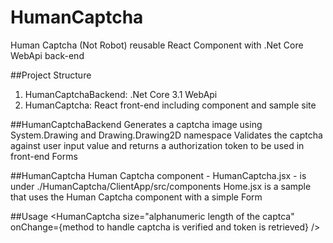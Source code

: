 # HumanCaptcha
Human Captcha (Not Robot) reusable React Component with .Net Core WebApi back-end

##Project Structure
1. HumanCaptchaBackend: .Net Core 3.1 WebApi
2. HumanCaptcha: React front-end including component and sample site

##HumanCaptchaBackend
Generates a captcha image using System.Drawing and Drawing.Drawing2D namespace
Validates the captcha against user input value and returns a authorization token to be used in front-end Forms

##HumanCaptcha
Human Captcha component - HumanCaptcha.jsx - is under ./HumanCaptcha/ClientApp/src/components
Home.jsx is a sample that uses the Human Captcha component with a simple Form

##Usage
<HumanCaptcha size="alphanumeric length of the captca" onChange={method to handle captcha is verified and token is retrieved} />

